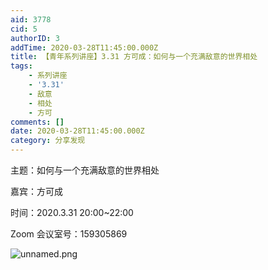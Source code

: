 ```yaml
---
aid: 3778
cid: 5
authorID: 3
addTime: 2020-03-28T11:45:00.000Z
title: 【青年系列讲座】3.31 方可成：如何与一个充满敌意的世界相处
tags:
    - 系列讲座
    - '3.31'
    - 敌意
    - 相处
    - 方可
comments: []
date: 2020-03-28T11:45:00.000Z
category: 分享发现
---
```


主题：如何与一个充满敌意的世界相处

嘉宾：方可成

时间：2020.3.31 20:00~22:00

Zoom 会议室号：159305869

![unnamed.png](https://i.loli.net/2020/03/28/uo8rKmJVRyDO7Nw.png)
